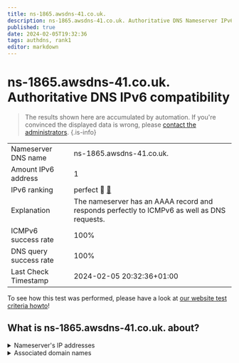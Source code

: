 ```yaml
---
title: ns-1865.awsdns-41.co.uk.
description: ns-1865.awsdns-41.co.uk. Authoritative DNS Nameserver IPv6 compatibility
published: true
date: 2024-02-05T19:32:36
tags: authdns, rank1
editor: markdown
---
```


# ns-1865.awsdns-41.co.uk. Authoritative DNS IPv6 compatibility

> The results shown here are accumulated by automation. If you're convinced the displayed data is wrong, please [contact the administrators](/howto/chat). 
{.is-info}




|   |   |
| - | - |
| Nameserver DNS name | ns-1865.awsdns-41.co.uk.
| Amount IPv6 address | 1
| IPv6 ranking | perfect :1st_place_medal: [🔗](/howto/ranking) |
| Explanation | The nameserver has an AAAA record and responds perfectly to ICMPv6 as well as DNS requests. |
| ICMPv6 success rate | 100%|
| DNS query success rate | 100% |
| Last Check Timestamp | 2024-02-05 20:32:36+01:00 |

To see how this test was performed, please have a look at [our website test criteria howto](/howto/testcriteria/authdns)!


## What is ns-1865.awsdns-41.co.uk. about?




<details>
<summary>Nameserver's IP addresses</summary>

2600:9000:5307:4900::1

</details>



<details>
<summary>Associated domain names</summary>

tidal.com

</details>
